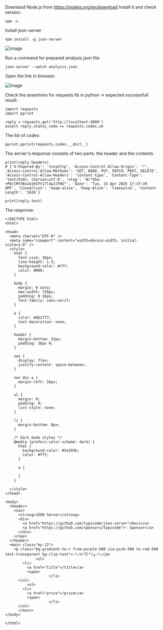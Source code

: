 Downlaod Node.js from https://nodejs.org/en/download
Install it and check version:

```
npm -v
```

Install json-server

```
npm install -g json-server
```

![image](https://github.com/user-attachments/assets/e4bfd7ea-7aee-4f21-8427-aaeb2ca5f931)

Run a command for prepared _analysis.json_ file:

```
json-server --watch analysis.json
```

Open the link in browser:

![image](https://github.com/user-attachments/assets/6c3f4da2-90c2-42db-af44-5fa65d561247)


Check the assertions for requests lib in python -> expected successfull result:

```
import requests
import pprint

reply = requests.get('http://localhost:3000')
assert reply.status_code == requests.codes.ok
```

The list of codes:
```
pprint.pprint(requests.codes.__dict__)
```

The server's response consists of two parts: the header and the contents.

```
print(reply.headers)
# {'X-Powered-By': 'tinyhttp', 'Access-Control-Allow-Origin': '*', 'Access-Control-Allow-Methods': 'GET, HEAD, PUT, PATCH, POST, DELETE', 'Access-Control-Allow-Headers': 'content-type', 'Content-Type': 'text/html; charset=utf-8', 'etag': 'W/"65a-+P0/CMY3BsvQjKCFt17lXwJJTHU"', 'Date': 'Tue, 15 Apr 2025 17:37:39 GMT', 'Connection': 'keep-alive', 'Keep-Alive': 'timeout=5', 'Content-Length': '1626'}
```

```
print(reply.text)
```
The response:
```
<!DOCTYPE html>
<html>

<head>
  <meta charset="UTF-8" />
  <meta name="viewport" content="width=device-width, initial-scale=1.0" />
  <style>
    html {
      font-size: 16px;
      line-height: 1.5;
      background-color: #fff;
      color: #000;
    }

    body {
      margin: 0 auto;
      max-width: 720px;
      padding: 0 16px;
      font-family: sans-serif;
    }

    a {
      color: #db2777;
      text-decoration: none;
    }

    header {
      margin-bottom: 32px;
      padding: 16px 0;
    }

    nav {
      display: flex;
      justify-content: space-between;
    }

    nav div a {
      margin-left: 16px;
    }

    ul {
      margin: 0;
      padding: 0;
      list-style: none;
    }

    li {
      margin-bottom: 8px;
    }

    /* Dark mode styles */
    @media (prefers-color-scheme: dark) {
      html {
        background-color: #1e293b;
        color: #fff;
      }

      a {

      }
    }

  </style>
</head>

<body>
  <header>
    <nav>
      <strong>JSON Server</strong>
      <div>
        <a href="https://github.com/typicode/json-server">Docs</a>
        <a href="https://github.com/sponsors/typicode">♡ Sponsor</a>
      </div>
    </nav>
  </header>
  <main class="my-12">
    <p class="bg-gradient-to-r from-purple-500 via-pink-500 to-red-500 text-transparent bg-clip-text">✧*｡٩(ˊᗜˋ*)و✧*｡</p>
              <ul>
        <li>
          <a href="title">/title</a>
          <span>
                    </li>
      </ul>
          <ul>
        <li>
          <a href="price">/price</a>
          <span>
                    </li>
      </ul>
      </main>
</body>

</html>
```

